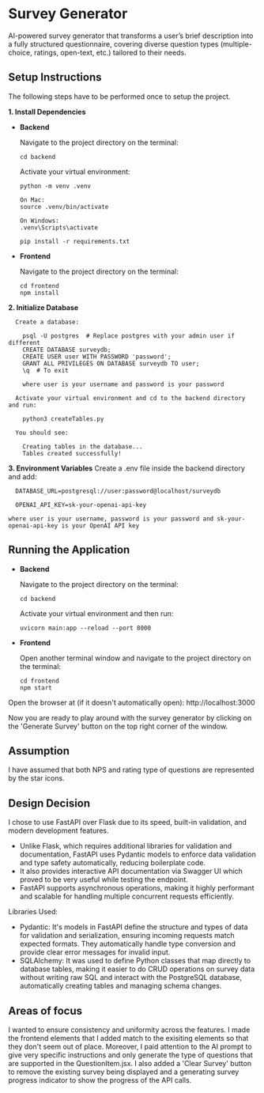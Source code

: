 # Survey Generator 
AI-powered survey generator that transforms a user’s brief description into a fully structured questionnaire, covering diverse question types (multiple-choice, ratings, open-text, etc.) tailored to their needs.

## Setup Instructions
The following steps have to be performed once to setup the project.

**1. Install Dependencies**

* **Backend**
  
    Navigate to the project directory on the terminal:
  
      cd backend

    Activate your virtual environment:  

      python -m venv .venv
  
      On Mac:
      source .venv/bin/activate
  
      On Windows:  
      .venv\Scripts\activate  

      pip install -r requirements.txt

* **Frontend**
  
    Navigate to the project directory on the terminal:
  
      cd frontend
      npm install

**2. Initialize Database**
      
      Create a database:
   
        psql -U postgres  # Replace postgres with your admin user if different
        CREATE DATABASE surveydb;
        CREATE USER user WITH PASSWORD 'password';
        GRANT ALL PRIVILEGES ON DATABASE surveydb TO user;
        \q  # To exit

        where user is your username and password is your password

      Activate your virtual environment and cd to the backend directory and run:

        python3 createTables.py

      You should see:
   
        Creating tables in the database...
        Tables created successfully! 


**3. Environment Variables**
      Create a .env file inside the backend directory and add:
   
      DATABASE_URL=postgresql://user:password@localhost/surveydb

      OPENAI_API_KEY=sk-your-openai-api-key

    where user is your username, password is your password and sk-your-openai-api-key is your OpenAI API key


## Running the Application

* **Backend**
  
     Navigate to the project directory on the terminal:

      cd backend

    Activate your virtual environment and then run:

      uvicorn main:app --reload --port 8000

* **Frontend**

     Open another terminal window and navigate to the project directory on the terminal:

      cd frontend
      npm start

Open the browser at (if it doesn't automatically open): http://localhost:3000 

Now you are ready to play around with the survey generator by clicking on the 'Generate Survey' button on the top right corner of the window.

## Assumption

I have assumed that both NPS and rating type of questions are represented by the star icons.


## Design Decision 

I chose to use FastAPI over Flask due to its speed, built-in validation, and modern development features. 

* Unlike Flask, which requires additional libraries for validation and documentation, FastAPI uses Pydantic models to enforce data validation and type safety automatically, reducing boilerplate code. 
* It also provides interactive API documentation via Swagger UI which proved to be very useful while testing the endpoint.
* FastAPI supports asynchronous operations, making it highly performant and scalable for handling multiple concurrent requests efficiently.  

Libraries Used:

* Pydantic: It's models in FastAPI define the structure and types of data for validation and serialization, ensuring incoming requests match expected formats. They automatically handle type conversion and provide clear error messages for invalid input.
* SQLAlchemy: It was used to define Python classes that map directly to database tables, making it easier to do CRUD operations on survey data without writing raw SQL and interact with the PostgreSQL database, automatically creating tables and managing schema changes.

## Areas of focus 

I wanted to ensure consistency and uniformity across the features. I made the frontend elements that I added match to the exisiting elements so that they don't seem out of place. Moreover, I paid attention to the AI prompt to give very specific instructions and only generate the type of questions that are supported in the QuestionItem.jsx. I also added a 'Clear Survey' button to remove the existing survey being displayed and a generating survey progress indicator to show the progress of the API calls.  
